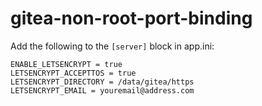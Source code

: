 # gitea-non-root-port-binding

Add the following to the `[server]` block in app.ini:

```
ENABLE_LETSENCRYPT = true
LETSENCRYPT_ACCEPTTOS = true
LETSENCRYPT_DIRECTORY = /data/gitea/https
LETSENCRYPT_EMAIL = youremail@address.com
```
